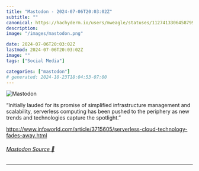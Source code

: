 ```yaml
---
title: "Mastodon - 2024-07-06T20:03:02Z"
subtitle: ""
canonical: https://hachyderm.io/users/mweagle/statuses/112741330645879909
description:
image: "/images/mastodon.png"

date: 2024-07-06T20:03:02Z
lastmod: 2024-07-06T20:03:02Z
image: ""
tags: ["Social Media"]

categories: ["mastodon"]
# generated: 2024-10-23T18:04:53-07:00
---
```

![Mastodon](/images/mastodon.png)

<p>“Initially lauded for its promise of simplified infrastructure management and scalability, serverless computing has been pushed to the periphery as new trends and technologies capture the spotlight.”</p><p><a href="https://www.infoworld.com/article/3715605/serverless-cloud-technology-fades-away.html" target="_blank" rel="nofollow noopener noreferrer" translate="no"><span class="invisible">https://www.</span><span class="ellipsis">infoworld.com/article/3715605/</span><span class="invisible">serverless-cloud-technology-fades-away.html</span></a></p>


###### [Mastodon Source 🐘](https://hachyderm.io/@mweagle/112741330645879909)

___
